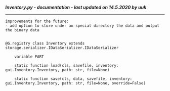 ***Inventory.py - documentation - last updated on 14.5.2020 by uuk***
___

    improvements for the future:
    - add option to store under an special directory the data and output the binary data


    @G.registry class Inventory extends storage.serializer.IDataSerializer.IDataSerializer

        variable PART

        static function load(cls, savefile, inventory: gui.Inventory.Inventory, path: str, file=None)

        static function save(cls, data, savefile, inventory: gui.Inventory.Inventory, path: str, file=None, override=False)